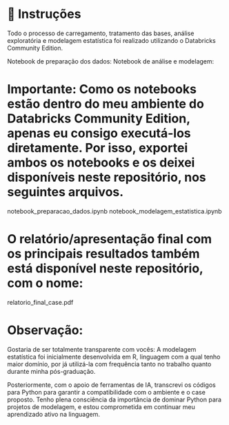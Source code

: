 # 📌 Instruções
Todo o processo de carregamento, tratamento das bases, análise exploratória e modelagem estatística foi realizado utilizando o Databricks Community Edition.

Notebook de preparação dos dados:
Notebook de análise e modelagem:

# Importante: Como os notebooks estão dentro do meu ambiente do Databricks Community Edition, apenas eu consigo executá-los diretamente. Por isso, exportei ambos os notebooks e os deixei disponíveis neste repositório, nos seguintes arquivos. 

notebook_preparacao_dados.ipynb
notebook_modelagem_estatistica.ipynb

# O relatório/apresentação final com os principais resultados também está disponível neste repositório, com o nome:

relatorio_final_case.pdf

# Observação:
Gostaria de ser totalmente transparente com vocês:
A modelagem estatística foi inicialmente desenvolvida em R, linguagem com a qual tenho maior domínio, por já utilizá-la com frequência tanto no trabalho quanto durante minha pós-graduação.

Posteriormente, com o apoio de ferramentas de IA, transcrevi os códigos para Python para garantir a compatibilidade com o ambiente e o case proposto.
Tenho plena consciência da importância de dominar Python para projetos de modelagem, e estou comprometida em continuar meu aprendizado ativo na linguagem.

